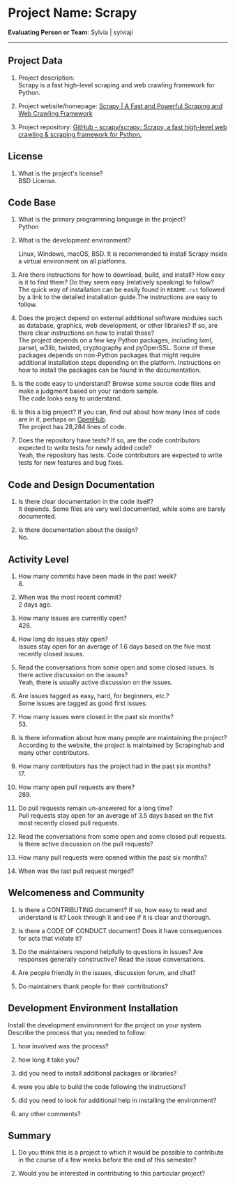 # Project Name:  Scrapy  



**Evaluating Person or Team**:
Sylvia | sylviaji

---

## Project Data

1. Project description: <br>
	Scrapy is a fast high-level scraping and web crawling framework for Python.

1. Project website/homepage: [Scrapy | A Fast and Powerful Scraping and Web Crawling Framework](https://scrapy.org/)

1. Project repository: [GitHub - scrapy/scrapy: Scrapy, a fast high-level web crawling & scraping framework for Python.](https://github.com/scrapy/scrapy)



## License

1. What is the project's license? <br>
	BSD License.



## Code Base


1. What is the primary programming language in the project? <br>
	Python


1. What is the development environment? <br>

	Linux, Windows, macOS, BSD. It is recommended to install Scrapy inside a virtual environment on all platforms.

1. Are there instructions for how to download, build, and install? How easy is it
to find them? Do they seem easy (relatively speaking) to follow? <br>
	The quick way of installation can be easily found in `README.rst` followed by a link to the detailed installation guide.The instructions are easy to follow.

1. Does the project depend on external additional software modules such as
database,  graphics, web development, or other libraries? If so, are there clear instructions on how to install those? <br>
	The project depends on a few key Python packages, including lxml, parsel, w3lib, twisted, cryptography and pyOpenSSL. Some of these packages depends on non-Python packages that might require additional installation steps depending on the platform. Instructions on how to install the packages can be found in the documentation. 

1. Is the code easy to understand? Browse some source code files and make
a judgment based on your random sample. <br>
	The code looks easy to understand.
	
	

1. Is this a big project? If you can, find out about how many lines of code
are in it, perhaps on [OpenHub](https://www.openhub.net/). <br>
	The project has 28,284 lines of code.

1. Does the repository have tests? If so, are the code contributors expected to write tests for newly added code? <br>
	Yeah, the repository has tests. Code contributors are expected to write tests for new features and bug fixes.


## Code and Design Documentation
1. Is there clear documentation in the code itself? <br>
	It depends. Some files are very well documented, while some are barely documented.

1. Is there documentation about the design?  <br>
	No.


## Activity Level


1. How many commits have been made in the past week? <br>
	8.

1. When was the most recent commit? <br>
	2 days ago.

1. How many issues are currently open? <br>
	428.

1. How long do issues stay open? <br>
	Issues stay open for an average of 1.6 days based on the five most recently closed issues.

1. Read the conversations from some open and some closed issues. Is there active discussion on the issues? <br>
	Yeah, there is usually active discussion on the issues.

1. Are issues tagged as easy, hard, for beginners, etc.? <br>
	Some issues are tagged as good first issues.

1. How many issues were closed in the past six months? <br>
	53.

1. Is there information about how many people are maintaining the project? <br>
	According to the website, the project is maintained by Scrapinghub and many other contributors.

1. How many contributors has the project had in the past six months? <br>
	17.

1. How many open pull requests are there? <br>
	289.

1. Do pull requests remain un-answered for a long time? <br>
	Pull requests stay open for an average of 3.5 days based on the fivt most recently closed pull requests.

1. Read the conversations from some open and some closed pull requests.  Is there active discussion on the pull requests? <br>

1. How many pull requests were opened within the past six months? <br>

1. When was the last  pull request  merged? <br>

## Welcomeness and Community

1. Is there a CONTRIBUTING document? If so, how easy to read and understand is it?
Look through it and see if it is clear and thorough. <br>

1. Is there a CODE OF CONDUCT document? Does it have consequences for acts that
violate it? <br>

1. Do the maintainers respond helpfully to questions in issues?
Are responses generally constructive? Read the issue conversations. <br>

1. Are people friendly in the issues, discussion forum, and chat? <br>

1. Do maintainers thank people for their contributions? <br>


## Development Environment Installation

Install the development environment for the project on your system.
Describe the process that you needed to follow:

1. how involved was the process? <br>

1. how long it take you? <br>

1. did you need to install additional packages or libraries? <br>

1. were you able to build the code following the instructions? <br>

1. did you need to look for additional help in installing the environment? <br>

1. any other comments? <br>




## Summary
1. Do you think  this is a project to which it would be possible to contribute
in the course of a few weeks before the end of this semester? <br>
	<!--
	Explain your position. Do NOT simply say 'yes or 'no'.
	-->

1. Would you be interested in contributing to this particular project? <br>
	<!--
	Explain why you would or would not be interested in contributing to this project. Do NOT simply say 'yes or 'no'.
	-->
